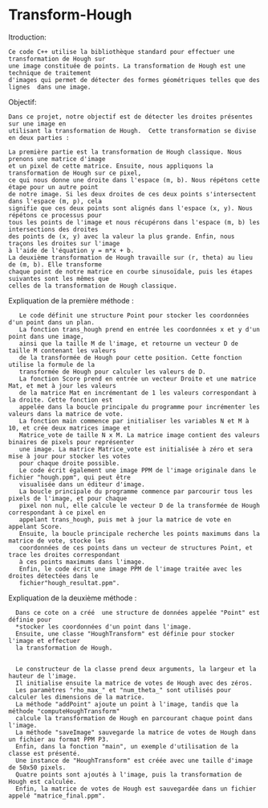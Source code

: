 # Transform-Hough
Itroduction:

    Ce code C++ utilise la bibliothèque standard pour effectuer une transformation de Hough sur 
    une image constituée de points. La transformation de Hough est une technique de traitement 
    d'images qui permet de détecter des formes géométriques telles que des lignes  dans une image.


Objectif:

    Dans ce projet, notre objectif est de détecter les droites présentes sur une image en
    utilisant la transformation de Hough.  Cette transformation se divise en deux parties :
      
    La première partie est la transformation de Hough classique. Nous prenons une matrice d'image 
    et un pixel de cette matrice. Ensuite, nous appliquons la transformation de Hough sur ce pixel,
    ce qui nous donne une droite dans l'espace (m, b). Nous répétons cette étape pour un autre point 
    de notre image. Si les deux droites de ces deux points s'intersectent dans l'espace (m, p), cela 
    signifie que ces deux points sont alignés dans l'espace (x, y). Nous répétons ce processus pour 
    tous les points de l'image et nous récupérons dans l'espace (m, b) les intersections des droites
    des points de (x, y) avec la valeur la plus grande. Enfin, nous traçons les droites sur l'image 
    à l'aide de l'équation y = m*x + b.
    La deuxième transformation de Hough travaille sur (r, theta) au lieu de (m, b). Elle transforme 
    chaque point de notre matrice en courbe sinusoïdale, puis les étapes suivantes sont les mêmes que
    celles de la transformation de Hough classique.


Expliquation de la première méthode :


       Le code définit une structure Point pour stocker les coordonnées d'un point dans un plan.
       La fonction trans_hough prend en entrée les coordonnées x et y d'un point dans une image,
       ainsi que la taille M de l'image, et retourne un vecteur D de taille M contenant les valeurs 
       de la transformée de Hough pour cette position. Cette fonction utilise la formule de la 
       transformée de Hough pour calculer les valeurs de D.
       La fonction Score prend en entrée un vecteur Droite et une matrice Mat, et met à jour les valeurs 
       de la matrice Mat en incrémentant de 1 les valeurs correspondant à la droite. Cette fonction est 
       appelée dans la boucle principale du programme pour incrémenter les valeurs dans la matrice de vote.
       La fonction main commence par initialiser les variables N et M à 10, et crée deux matrices image et
       Matrice_vote de taille N x M. La matrice image contient des valeurs binaires de pixels pour représenter
       une image. La matrice Matrice_vote est initialisée à zéro et sera mise à jour pour stocker les votes 
       pour chaque droite possible.
       Le code écrit également une image PPM de l'image originale dans le fichier "hough.ppm", qui peut être
       visualisée dans un éditeur d'image.
       La boucle principale du programme commence par parcourir tous les pixels de l'image, et pour chaque 
       pixel non nul, elle calcule le vecteur D de la transformée de Hough correspondant à ce pixel en 
       appelant trans_hough, puis met à jour la matrice de vote en appelant Score.
       Ensuite, la boucle principale recherche les points maximums dans la matrice de vote, stocke les
       coordonnées de ces points dans un vecteur de structures Point, et trace les droites correspondant 
       à ces points maximums dans l'image.
       Enfin, le code écrit une image PPM de l'image traitée avec les droites détectées dans le 
       fichier"hough_resultat.ppm".


Expliquation de la deuxième méthode :


      Dans ce cote on a créé  une structure de données appelée "Point" est définie pour
      *stocker les coordonnées d'un point dans l'image.
      Ensuite, une classe "HoughTransform" est définie pour stocker l'image et effectuer 
      la transformation de Hough.


      Le constructeur de la classe prend deux arguments, la largeur et la hauteur de l'image. 
      Il initialise ensuite la matrice de votes de Hough avec des zéros.
      Les paramètres "rho_max_" et "num_theta_" sont utilisés pour calculer les dimensions de la matrice.
      La méthode "addPoint" ajoute un point à l'image, tandis que la méthode "computeHoughTransform" 
      calcule la transformation de Hough en parcourant chaque point dans l'image.
      La méthode "saveImage" sauvegarde la matrice de votes de Hough dans un fichier au format PPM P3.
      Enfin, dans la fonction "main", un exemple d'utilisation de la classe est présenté. 
      Une instance de "HoughTransform" est créée avec une taille d'image de 50x50 pixels.
      Quatre points sont ajoutés à l'image, puis la transformation de Hough est calculée. 
      Enfin, la matrice de votes de Hough est sauvegardée dans un fichier appelé "matrice_final.ppm".
